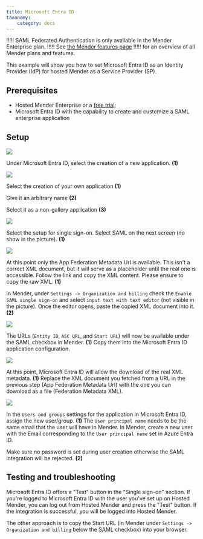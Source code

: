 ```yaml
---
title: Microsoft Entra ID
taxonomy:
    category: docs
---
```


!!!!! SAML Federated Authentication is only available in the Mender Enterprise plan.
!!!!! See [the Mender features page](https://mender.io/product/features?target=_blank)
!!!!! for an overview of all Mender plans and features.

This example will show you how to set Microsoft Entra ID as an Identity Provider (IdP) for hosted Mender as a Service Provider (SP).


## Prerequisites

* Hosted Mender Enterprise or a [free trial](https://mender.io/demo);
* Microsoft Entra ID with the capability to create and customize a SAML enterprise application


## Setup

![](01-new-application.png)

Under Microsoft Entra ID, select the creation of a new application. **(1)** 

![](02-create-new-app.png)

Select the creation of your own application **(1)** 

Give it an arbitrary name **(2)** 

Select it as a non-gallery application **(3)** 


![](03-confing-ent-app.png)

Select the setup for single sign-on. Select SAML on the next screen (no show in the picture). **(1)** 
 
![](04-initial_xml.png)

At this point only the App Federation Metadata Url is available. This isn't a correct XML document, but it will serve as a placeholder until the real one is accessible.
Follow the link and copy the XML content. Please ensure to copy the raw XML.  **(1)**


In Mender, under `Settings -> Organization and billing` check the `Enable SAML single sign-on` and select `input text with text editor` (not visible in the picture).
Once the editor opens, paste the copied XML document into it. **(2)**



![](05-tenant-urls.png)

The URLs (`Entity ID`, `ASC URL`, and `Start URL`) will now be available under the SAML checkbox in Mender. **(1)**
Copy them into the Microsoft Entra ID application configuration. 


![](06-real-metadata.png)

At this point, Microsoft Entra ID will allow the download of the real XML metadata. **(1)**
Replace the XML document you fetched from a URL in the previous step (App Federation Metadata Url) with the one you can download as a file (Federation Metadata XML).


![](07-create-mender-user.png)

In the `Users and groups` settings for the application in Microsoft Entra ID, assign the new user/group. **(1)**
The `User principal name` needs to be the same email that the user will have in Mender.
In Mender, create a new user with the Email corresponding to the `User principal name` set in Azure Entra ID.

Make sure no password is set during user creation otherwise the SAML integration will be rejected. **(2)**


## Testing and troubleshooting

Microsoft Entra ID offers a "Test" button in the "Single sign-on" section.
If you're logged to Microsoft Entra ID with the user you've set up on Hosted Mender, you can log out from Hosted Mender and press the "Test" button. 
If the integration is successful, you will be logged into Hosted Mender.


The other approach is to copy the Start URL (in Mender under `Settings -> Organization and billing` below the SAML checkbox) into your browser.
